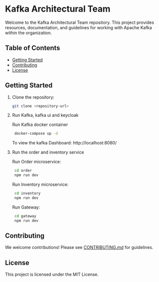 # Kafka Architectural Team

Welcome to the Kafka Architectural Team repository. This project provides resources, documentation, and guidelines for working with Apache Kafka within the organization.

## Table of Contents

- [Getting Started](#getting-started)
- [Contributing](#contributing)
- [License](#license)

## Getting Started

1. Clone the repository:

    ```bash
    git clone <repository-url>
    ```

2. Run Kafka, kafka ui and keycloak 

    Run Kafka docker container

    ```bash
     docker-compose up -d
    ```

    To view the kafka Dashboard: http://localhost:8080/

3. Run the order and inventory service

    Run Order microservice:

    ```bash
     cd order
     npm run dev
    ```

    Run Inventory microservice:

    ```bash
     cd inventory
     npm run dev
    ```

    Run Gateway:

    ```bash
     cd gateway
     npm run dev
    ```

## Contributing

We welcome contributions! Please see [CONTRIBUTING.md](CONTRIBUTING.md) for guidelines.

## License

This project is licensed under the MIT License.
